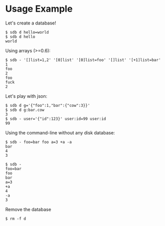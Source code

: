 Usage Example
=============

Let's create a database!

	$ sdb d hello=world
	$ sdb d hello
	world

Using arrays (>=0.6):

	$ sdb - '[]list=1,2' '[0]list' '[0]list=foo' '[]list' '[+1]list=bar'
	1
	foo
	2
	foo
	fuck
	2

Let's play with json:

	$ sdb d g='{"foo":1,"bar":{"cow":3}}'
	$ sdb d g:bar.cow
	3
	$ sdb - user='{"id":123}' user:id=99 user:id
	99

Using the command-line without any disk database:

	$ sdb - foo=bar foo a=3 +a -a
	bar
	4
	3

	$ sdb -
	foo=bar
	foo
	bar
	a=3
	+a
	4
	-a
	3
	
Remove the database

	$ rm -f d
